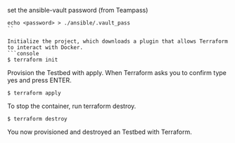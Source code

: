 set the ansible-vault password (from Teampass)
```console
echo <password> > ./ansible/.vault_pass
``

Initialize the project, which downloads a plugin that allows Terraform to interact with Docker.
```console
$ terraform init
```
Provision the Testbed with apply. When Terraform asks you to confirm type yes and press ENTER.
```console
$ terraform apply
```
To stop the container, run terraform destroy.
```console
$ terraform destroy
```
You  now provisioned and destroyed an Testbed with Terraform.
